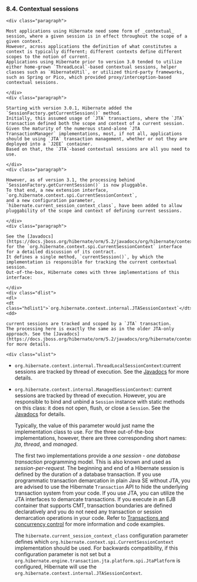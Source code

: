 ### 8.4. Contextual sessions

    <div class="paragraph">

    Most applications using Hibernate need some form of _contextual_ session, where a given session is in effect throughout the scope of a given context.
    However, across applications the definition of what constitutes a context is typically different; different contexts define different scopes to the notion of current.
    Applications using Hibernate prior to version 3.0 tended to utilize either home-grown `ThreadLocal`-based contextual sessions, helper classes such as `HibernateUtil`, or utilized third-party frameworks, such as Spring or Pico, which provided proxy/interception-based contextual sessions.

    </div>
    <div class="paragraph">

    Starting with version 3.0.1, Hibernate added the `SessionFactory.getCurrentSession()` method.
    Initially, this assumed usage of `JTA` transactions, where the `JTA` transaction defined both the scope and context of a current session.
    Given the maturity of the numerous stand-alone `JTA TransactionManager` implementations, most, if not all, applications should be using `JTA` transaction management, whether or not they are deployed into a `J2EE` container.
    Based on that, the `JTA`-based contextual sessions are all you need to use.

    </div>
    <div class="paragraph">

    However, as of version 3.1, the processing behind `SessionFactory.getCurrentSession()` is now pluggable.
    To that end, a new extension interface, `org.hibernate.context.spi.CurrentSessionContext`,
    and a new configuration parameter, `hibernate.current_session_context_class`, have been added to allow pluggability of the scope and context of defining current sessions.

    </div>
    <div class="paragraph">

    See the [Javadocs](https://docs.jboss.org/hibernate/orm/5.2/javadocs/org/hibernate/context/spi/CurrentSessionContext.html) for the `org.hibernate.context.spi.CurrentSessionContext` interface for a detailed discussion of its contract.
    It defines a single method, `currentSession()`, by which the implementation is responsible for tracking the current contextual session.
    Out-of-the-box, Hibernate comes with three implementations of this interface:

    </div>
    <div class="dlist">
    <dl>
    <dt class="hdlist1">`org.hibernate.context.internal.JTASessionContext`</dt>
    <dd>

    current sessions are tracked and scoped by a `JTA` transaction.
    The processing here is exactly the same as in the older JTA-only approach. See the [Javadocs](https://docs.jboss.org/hibernate/orm/5.2/javadocs/org/hibernate/context/internal/JTASessionContext.html) for more details.

    <div class="ulist">

*   `org.hibernate.context.internal.ThreadLocalSessionContext`:current sessions are tracked by thread of execution. See the [Javadocs](https://docs.jboss.org/hibernate/orm/5.2/javadocs/org/hibernate/context/internal/ThreadLocalSessionContext.html) for more details.
*   `org.hibernate.context.internal.ManagedSessionContext`: current sessions are tracked by thread of execution.
    However, you are responsible to bind and unbind a `Session` instance with static methods on this class: it does not open, flush, or close a `Session`. See the [Javadocs](https://docs.jboss.org/hibernate/orm/5.2/javadocs/org/hibernate/context/internal/ManagedSessionContext.html) for details.
    </div>
    </dd>
    </dl>
    </div>
    <div class="paragraph">

    Typically, the value of this parameter would just name the implementation class to use.
    For the three out-of-the-box implementations, however, there are three corresponding short names: _jta_, _thread_, and _managed_.

    </div>
    <div class="paragraph">

    The first two implementations provide a _one session - one database transaction_ programming model.
    This is also known and used as _session-per-request_.
    The beginning and end of a Hibernate session is defined by the duration of a database transaction.
    If you use programmatic transaction demarcation in plain Java SE without JTA, you are advised to use the Hibernate `Transaction` API to hide the underlying transaction system from your code.
    If you use JTA, you can utilize the JTA interfaces to demarcate transactions.
    If you execute in an EJB container that supports CMT, transaction boundaries are defined declaratively and you do not need any transaction or session demarcation operations in your code. Refer to [Transactions and concurrency control](#transactions) for more information and code examples.

    </div>
    <div class="paragraph">

    The `hibernate.current_session_context_class` configuration parameter defines which `org.hibernate.context.spi.CurrentSessionContext` implementation should be used.
    For backwards compatibility, if this configuration parameter is not set but a `org.hibernate.engine.transaction.jta.platform.spi.JtaPlatform` is configured, Hibernate will use the `org.hibernate.context.internal.JTASessionContext`.

    </div>
    </div>
    <div class="sect2">